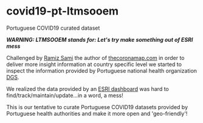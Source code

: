 # covid19-pt-ltmsooem
Portuguese COVID19 curated dataset

***WARNING: LTMSOOEM stands for: Let's try make something out of ESRI mess***

Challenged by [Ramiz Sami](https://www.linkedin.com/in/ramizsami/) the author of [thecoronamap.com](https://www.thecoronamap.com) in order to deliver more insight information at country specific level we started to inspect the information provided by Portuguese national health organization [DGS](https://www.dgs.pt).

We realized the data provided by an [ESRI dashboard](https://covid19.min-saude.pt/ponto-de-situacao-atual-em-portugal/) was hard to find/track/maintain/update...in a word, a mess!

This is our tentative to curate Portuguese COVID19 datasets provided by Portuguese health authorities and make it more open and 'geo-friendly'!
